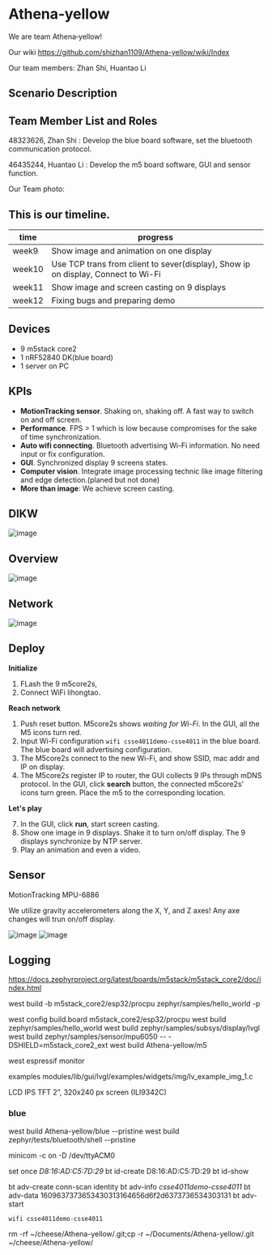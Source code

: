 # Athena‐yellow

We are team Athena‐yellow!

Our wiki <https://github.com/shizhan1109/Athena-yellow/wiki/Index>

Our team members: Zhan Shi, Huantao Li


## Scenario Description

## Team Member List and Roles

48323626, Zhan Shi : Develop the blue board software, set the bluetooth communication protocol.

46435244, Huantao Li : Develop the m5 board software, GUI and sensor function.

Our Team photo:

## This is our timeline.

| time   | progress                                                                          |
| ------ | --------------------------------------------------------------------------------- |
| week9  | Show image and animation on one display                                           |
| week10 | Use TCP trans from client to sever(display), Show ip on display, Connect to Wi-Fi |
| week11 | Show image and screen casting on 9 displays                                       |
| week12 | Fixing bugs and preparing demo                                                    |

## Devices

- 9 m5stack core2
- 1 nRF52840 DK(blue board)
- 1 server on PC

## KPIs

- **MotionTracking sensor**. Shaking on, shaking off. A fast way to switch on and off screen.
- **Performance**. FPS > 1 which is low because compromises for the sake of time synchronization.
- **Auto wifi connecting**. Bluetooth advertising Wi-Fi information. No need input or fix configuration.
- **GUI**. Synchronized display 9 screens states.
- **Computer vision**. Integrate image processing technic like image filtering and edge detection.(planed but not done)
- **More than image**: We achieve screen casting.



## DIKW

![image](https://github.com/shizhan1109/Athena-yellow/assets/80838084/d1e2cfdc-3a25-4ee8-a864-81aba5bf2205)

## Overview

![image](https://github.com/shizhan1109/Athena-yellow/assets/80838084/856e87d5-0ac6-4b45-af45-918d94dd5734)


## Network

![image](https://github.com/shizhan1109/Athena-yellow/assets/80838084/8670f2df-11c8-4128-be67-93b0e6b9c85e)


## Deploy

**Initialize**

1. FLash the 9 m5core2s,
2. Connect WiFi lihongtao.

**Reach network**

1. Push reset button. M5core2s shows *waiting for Wi-Fi*. In the GUI, all the M5 icons turn red.
2. Input Wi-Fi configuration `wifi csse4011demo-csse4011` in the blue board. The blue board will advertising configuration.
3. The M5core2s connect to the new Wi-Fi, and show SSID, mac addr and IP on display. 
4. The M5core2s register IP to router, the GUI collects 9 IPs through mDNS protocol. In the GUI, click **search** button, the connected m5core2s' icons turn green. Place the m5 to the corresponding location.

**Let's play**

7. In the GUI, click **run**, start screen casting.
8. Show one image in 9 displays. Shake it to turn on/off display. The 9 displays synchronize by NTP server.
9. Play an animation and even a video.

## Sensor

MotionTracking MPU-6886

We utilize gravity accelerometers along the X, Y, and Z axes! Any axe changes will trun on/off display.

![image](https://github.com/shizhan1109/Athena-yellow/assets/80838084/649c4ccb-1c05-4762-be15-e990ea7cf896)
![image](https://github.com/shizhan1109/Athena-yellow/assets/80838084/390f1c4b-f714-478d-89f5-aba7e5102c82)


## Logging

<https://docs.zephyrproject.org/latest/boards/m5stack/m5stack_core2/doc/index.html>

west build -b m5stack_core2/esp32/procpu zephyr/samples/hello_world -p

west config build.board m5stack_core2/esp32/procpu
west build zephyr/samples/hello_world
west build zephyr/samples/subsys/display/lvgl
west build zephyr/samples/sensor/mpu6050 -- -DSHIELD=m5stack_core2_ext
west build Athena-yellow/m5

west espressif monitor

examples
modules/lib/gui/lvgl/examples/widgets/img/lv_example_img_1.c

LCD IPS TFT 2”, 320x240 px screen (ILI9342C)

### blue
west build Athena-yellow/blue --pristine
west build zephyr/tests/bluetooth/shell --pristine

minicom -c on -D /dev/ttyACM0

set once
*D8:16:AD:C5:7D:29*
bt id-create D8:16:AD:C5:7D:29
bt id-show

bt adv-create conn-scan identity
bt adv-info
*csse4011demo-csse4011*
bt adv-data 1609637373653430313164656d6f2d6373736534303131
bt adv-start

`wifi csse4011demo-csse4011`


rm -rf ~/cheese/Athena-yellow/.git;cp -r ~/Documents/Athena-yellow/.git ~/cheese/Athena-yellow/
